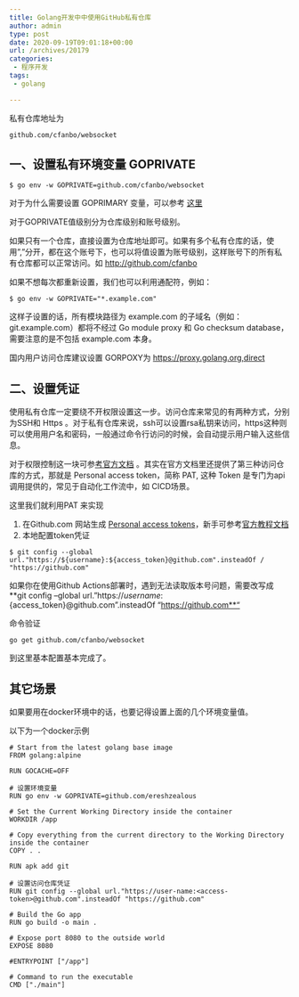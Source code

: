 ```yaml
---
title: Golang开发中中使用GitHub私有仓库
author: admin
type: post
date: 2020-09-19T09:01:18+00:00
url: /archives/20179
categories:
 - 程序开发
tags:
 - golang

---
```

私有仓库地址为

```
github.com/cfanbo/websocket
```

## 一、设置私有环境变量 GOPRIVATE 

```
$ go env -w GOPRIVATE=github.com/cfanbo/websocket
```

对于为什么需要设置 GOPRIMARY 变量，可以参考 [这里](https://gocn.vip/topics/9904)

对于GOPRIVATE值级别分为仓库级别和账号级别。

如果只有一个仓库，直接设置为仓库地址即可。如果有多个私有仓库的话，使用”,”分开，都在这个账号下，也可以将值设置为账号级别，这样账号下的所有私有仓库都可以正常访问。如 http://github.com/cfanbo

如果不想每次都重新设置，我们也可以利用通配符，例如：

```
$ go env -w GOPRIVATE="*.example.com"
```

这样子设置的话，所有模块路径为 example.com 的子域名（例如：git.example.com）都将不经过 Go module proxy 和 Go checksum database，需要注意的是不包括 example.com 本身。

国内用户访问仓库建议设置 GORPOXY为 https://proxy.golang.org,direct

## 二、设置凭证 

使用私有仓库一定要绕不开权限设置这一步。访问仓库来常见的有两种方式，分别为SSH和 Https 。对于私有仓库来说，ssh可以设置rsa私钥来访问，https这种则可以使用用户名和密码，一般通过命令行访问的时候，会自动提示用户输入这些信息。

对于权限控制这一块可参[考官方文档][1] 。其实在官方文档里还提供了第三种访问仓库的方式，那就是 Personal access token，简称 PAT, 这种 Token 是专门为api调用提供的，常见于自动化工作流中，如 CICD场景。

这里我们就利用PAT 来实现

 1. 在Github.com 网站生成 [Personal access tokens][2]，新手可参考[官方教程文档][3]
 2. 本地配置token凭证


```
$ git config --global url."https://${username}:${access_token}@github.com".insteadOf / "https://github.com"
```

如果你在使用Github Actions部署时，遇到无法读取版本号问题，需要改写成 **git config –global url.”https://${username}:${access_token}@github.com”.insteadOf “https://github.com**“

命令验证

```
go get github.com/cfanbo/websocket
```

到这里基本配置基本完成了。

## 其它场景 

如果要用在docker环境中的话，也要记得设置上面的几个环境变量值。

以下为一个docker示例

```
# Start from the latest golang base image
FROM golang:alpine

RUN GOCACHE=OFF

# 设置环境变量
RUN go env -w GOPRIVATE=github.com/ereshzealous

# Set the Current Working Directory inside the container
WORKDIR /app

# Copy everything from the current directory to the Working Directory inside the container
COPY . .

RUN apk add git

# 设置访问仓库凭证
RUN git config --global url."https://user-name:<access-token>@github.com".insteadOf "https://github.com"

# Build the Go app
RUN go build -o main .

# Expose port 8080 to the outside world
EXPOSE 8080

#ENTRYPOINT ["/app"]

# Command to run the executable
CMD ["./main"]
```

 [1]: https://docs.github.com/en/github/authenticating-to-github/about-authentication-to-github#authenticating-with-the-command-line
 [2]: https://github.com/settings/tokens
 [3]: https://docs.github.com/en/github/authenticating-to-github/creating-a-personal-access-token
